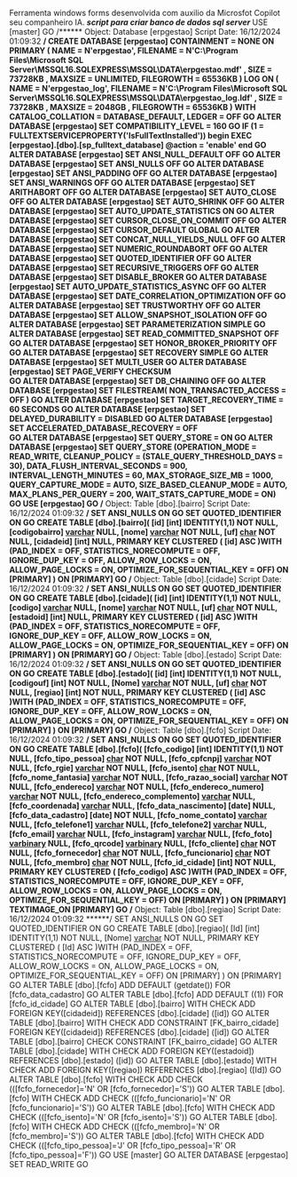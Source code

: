 Ferramenta windows forms desenvolvida com auxilio da Microsfot Copilot seu companheiro IA.
***script para criar banco de dados sql server***
USE [master]
GO
/****** Object:  Database [erpgestao]    Script Date: 16/12/2024 01:09:32 ******/
CREATE DATABASE [erpgestao]
 CONTAINMENT = NONE
 ON  PRIMARY 
( NAME = N'erpgestao', FILENAME = N'C:\Program Files\Microsoft SQL Server\MSSQL16.SQLEXPRESS\MSSQL\DATA\erpgestao.mdf' , SIZE = 73728KB , MAXSIZE = UNLIMITED, FILEGROWTH = 65536KB )
 LOG ON 
( NAME = N'erpgestao_log', FILENAME = N'C:\Program Files\Microsoft SQL Server\MSSQL16.SQLEXPRESS\MSSQL\DATA\erpgestao_log.ldf' , SIZE = 73728KB , MAXSIZE = 2048GB , FILEGROWTH = 65536KB )
 WITH CATALOG_COLLATION = DATABASE_DEFAULT, LEDGER = OFF
GO
ALTER DATABASE [erpgestao] SET COMPATIBILITY_LEVEL = 160
GO
IF (1 = FULLTEXTSERVICEPROPERTY('IsFullTextInstalled'))
begin
EXEC [erpgestao].[dbo].[sp_fulltext_database] @action = 'enable'
end
GO
ALTER DATABASE [erpgestao] SET ANSI_NULL_DEFAULT OFF 
GO
ALTER DATABASE [erpgestao] SET ANSI_NULLS OFF 
GO
ALTER DATABASE [erpgestao] SET ANSI_PADDING OFF 
GO
ALTER DATABASE [erpgestao] SET ANSI_WARNINGS OFF 
GO
ALTER DATABASE [erpgestao] SET ARITHABORT OFF 
GO
ALTER DATABASE [erpgestao] SET AUTO_CLOSE OFF 
GO
ALTER DATABASE [erpgestao] SET AUTO_SHRINK OFF 
GO
ALTER DATABASE [erpgestao] SET AUTO_UPDATE_STATISTICS ON 
GO
ALTER DATABASE [erpgestao] SET CURSOR_CLOSE_ON_COMMIT OFF 
GO
ALTER DATABASE [erpgestao] SET CURSOR_DEFAULT  GLOBAL 
GO
ALTER DATABASE [erpgestao] SET CONCAT_NULL_YIELDS_NULL OFF 
GO
ALTER DATABASE [erpgestao] SET NUMERIC_ROUNDABORT OFF 
GO
ALTER DATABASE [erpgestao] SET QUOTED_IDENTIFIER OFF 
GO
ALTER DATABASE [erpgestao] SET RECURSIVE_TRIGGERS OFF 
GO
ALTER DATABASE [erpgestao] SET  DISABLE_BROKER 
GO
ALTER DATABASE [erpgestao] SET AUTO_UPDATE_STATISTICS_ASYNC OFF 
GO
ALTER DATABASE [erpgestao] SET DATE_CORRELATION_OPTIMIZATION OFF 
GO
ALTER DATABASE [erpgestao] SET TRUSTWORTHY OFF 
GO
ALTER DATABASE [erpgestao] SET ALLOW_SNAPSHOT_ISOLATION OFF 
GO
ALTER DATABASE [erpgestao] SET PARAMETERIZATION SIMPLE 
GO
ALTER DATABASE [erpgestao] SET READ_COMMITTED_SNAPSHOT OFF 
GO
ALTER DATABASE [erpgestao] SET HONOR_BROKER_PRIORITY OFF 
GO
ALTER DATABASE [erpgestao] SET RECOVERY SIMPLE 
GO
ALTER DATABASE [erpgestao] SET  MULTI_USER 
GO
ALTER DATABASE [erpgestao] SET PAGE_VERIFY CHECKSUM  
GO
ALTER DATABASE [erpgestao] SET DB_CHAINING OFF 
GO
ALTER DATABASE [erpgestao] SET FILESTREAM( NON_TRANSACTED_ACCESS = OFF ) 
GO
ALTER DATABASE [erpgestao] SET TARGET_RECOVERY_TIME = 60 SECONDS 
GO
ALTER DATABASE [erpgestao] SET DELAYED_DURABILITY = DISABLED 
GO
ALTER DATABASE [erpgestao] SET ACCELERATED_DATABASE_RECOVERY = OFF  
GO
ALTER DATABASE [erpgestao] SET QUERY_STORE = ON
GO
ALTER DATABASE [erpgestao] SET QUERY_STORE (OPERATION_MODE = READ_WRITE, CLEANUP_POLICY = (STALE_QUERY_THRESHOLD_DAYS = 30), DATA_FLUSH_INTERVAL_SECONDS = 900, INTERVAL_LENGTH_MINUTES = 60, MAX_STORAGE_SIZE_MB = 1000, QUERY_CAPTURE_MODE = AUTO, SIZE_BASED_CLEANUP_MODE = AUTO, MAX_PLANS_PER_QUERY = 200, WAIT_STATS_CAPTURE_MODE = ON)
GO
USE [erpgestao]
GO
/****** Object:  Table [dbo].[bairro]    Script Date: 16/12/2024 01:09:32 ******/
SET ANSI_NULLS ON
GO
SET QUOTED_IDENTIFIER ON
GO
CREATE TABLE [dbo].[bairro](
	[id] [int] IDENTITY(1,1) NOT NULL,
	[codigobairro] [varchar](20) NULL,
	[nome] [varchar](255) NOT NULL,
	[uf] [char](2) NOT NULL,
	[cidadeid] [int] NULL,
PRIMARY KEY CLUSTERED 
(
	[id] ASC
)WITH (PAD_INDEX = OFF, STATISTICS_NORECOMPUTE = OFF, IGNORE_DUP_KEY = OFF, ALLOW_ROW_LOCKS = ON, ALLOW_PAGE_LOCKS = ON, OPTIMIZE_FOR_SEQUENTIAL_KEY = OFF) ON [PRIMARY]
) ON [PRIMARY]
GO
/****** Object:  Table [dbo].[cidade]    Script Date: 16/12/2024 01:09:32 ******/
SET ANSI_NULLS ON
GO
SET QUOTED_IDENTIFIER ON
GO
CREATE TABLE [dbo].[cidade](
	[id] [int] IDENTITY(1,1) NOT NULL,
	[codigo] [varchar](20) NULL,
	[nome] [varchar](255) NOT NULL,
	[uf] [char](2) NOT NULL,
	[estadoid] [int] NULL,
PRIMARY KEY CLUSTERED 
(
	[id] ASC
)WITH (PAD_INDEX = OFF, STATISTICS_NORECOMPUTE = OFF, IGNORE_DUP_KEY = OFF, ALLOW_ROW_LOCKS = ON, ALLOW_PAGE_LOCKS = ON, OPTIMIZE_FOR_SEQUENTIAL_KEY = OFF) ON [PRIMARY]
) ON [PRIMARY]
GO
/****** Object:  Table [dbo].[estado]    Script Date: 16/12/2024 01:09:32 ******/
SET ANSI_NULLS ON
GO
SET QUOTED_IDENTIFIER ON
GO
CREATE TABLE [dbo].[estado](
	[id] [int] IDENTITY(1,1) NOT NULL,
	[codigouf] [int] NOT NULL,
	[Nome] [varchar](50) NOT NULL,
	[uf] [char](2) NOT NULL,
	[regiao] [int] NOT NULL,
PRIMARY KEY CLUSTERED 
(
	[id] ASC
)WITH (PAD_INDEX = OFF, STATISTICS_NORECOMPUTE = OFF, IGNORE_DUP_KEY = OFF, ALLOW_ROW_LOCKS = ON, ALLOW_PAGE_LOCKS = ON, OPTIMIZE_FOR_SEQUENTIAL_KEY = OFF) ON [PRIMARY]
) ON [PRIMARY]
GO
/****** Object:  Table [dbo].[fcfo]    Script Date: 16/12/2024 01:09:32 ******/
SET ANSI_NULLS ON
GO
SET QUOTED_IDENTIFIER ON
GO
CREATE TABLE [dbo].[fcfo](
	[fcfo_codigo] [int] IDENTITY(1,1) NOT NULL,
	[fcfo_tipo_pessoa] [char](1) NOT NULL,
	[fcfo_cpfcnpj] [varchar](18) NOT NULL,
	[fcfo_rgie] [varchar](20) NOT NULL,
	[fcfo_isento] [char](1) NOT NULL,
	[fcfo_nome_fantasia] [varchar](255) NOT NULL,
	[fcfo_razao_social] [varchar](255) NOT NULL,
	[fcfo_endereco] [varchar](255) NOT NULL,
	[fcfo_endereco_numero] [varchar](10) NOT NULL,
	[fcfo_endereco_complemento] [varchar](255) NULL,
	[fcfo_coordenada] [varchar](50) NULL,
	[fcfo_data_nascimento] [date] NULL,
	[fcfo_data_cadastro] [date] NOT NULL,
	[fcfo_nome_contato] [varchar](255) NULL,
	[fcfo_telefone1] [varchar](20) NULL,
	[fcfo_telefone2] [varchar](20) NULL,
	[fcfo_email] [varchar](255) NULL,
	[fcfo_instagram] [varchar](100) NULL,
	[fcfo_foto] [varbinary](max) NULL,
	[fcfo_qrcode] [varbinary](max) NULL,
	[fcfo_cliente] [char](1) NOT NULL,
	[fcfo_fornecedor] [char](1) NOT NULL,
	[fcfo_funcionario] [char](1) NOT NULL,
	[fcfo_membro] [char](1) NOT NULL,
	[fcfo_id_cidade] [int] NOT NULL,
PRIMARY KEY CLUSTERED 
(
	[fcfo_codigo] ASC
)WITH (PAD_INDEX = OFF, STATISTICS_NORECOMPUTE = OFF, IGNORE_DUP_KEY = OFF, ALLOW_ROW_LOCKS = ON, ALLOW_PAGE_LOCKS = ON, OPTIMIZE_FOR_SEQUENTIAL_KEY = OFF) ON [PRIMARY]
) ON [PRIMARY] TEXTIMAGE_ON [PRIMARY]
GO
/****** Object:  Table [dbo].[regiao]    Script Date: 16/12/2024 01:09:32 ******/
SET ANSI_NULLS ON
GO
SET QUOTED_IDENTIFIER ON
GO
CREATE TABLE [dbo].[regiao](
	[Id] [int] IDENTITY(1,1) NOT NULL,
	[Nome] [varchar](50) NOT NULL,
PRIMARY KEY CLUSTERED 
(
	[Id] ASC
)WITH (PAD_INDEX = OFF, STATISTICS_NORECOMPUTE = OFF, IGNORE_DUP_KEY = OFF, ALLOW_ROW_LOCKS = ON, ALLOW_PAGE_LOCKS = ON, OPTIMIZE_FOR_SEQUENTIAL_KEY = OFF) ON [PRIMARY]
) ON [PRIMARY]
GO
ALTER TABLE [dbo].[fcfo] ADD  DEFAULT (getdate()) FOR [fcfo_data_cadastro]
GO
ALTER TABLE [dbo].[fcfo] ADD  DEFAULT ((1)) FOR [fcfo_id_cidade]
GO
ALTER TABLE [dbo].[bairro]  WITH CHECK ADD FOREIGN KEY([cidadeid])
REFERENCES [dbo].[cidade] ([id])
GO
ALTER TABLE [dbo].[bairro]  WITH CHECK ADD  CONSTRAINT [FK_bairro_cidade] FOREIGN KEY([cidadeid])
REFERENCES [dbo].[cidade] ([id])
GO
ALTER TABLE [dbo].[bairro] CHECK CONSTRAINT [FK_bairro_cidade]
GO
ALTER TABLE [dbo].[cidade]  WITH CHECK ADD FOREIGN KEY([estadoid])
REFERENCES [dbo].[estado] ([id])
GO
ALTER TABLE [dbo].[estado]  WITH CHECK ADD FOREIGN KEY([regiao])
REFERENCES [dbo].[regiao] ([Id])
GO
ALTER TABLE [dbo].[fcfo]  WITH CHECK ADD CHECK  (([fcfo_fornecedor]='N' OR [fcfo_fornecedor]='S'))
GO
ALTER TABLE [dbo].[fcfo]  WITH CHECK ADD CHECK  (([fcfo_funcionario]='N' OR [fcfo_funcionario]='S'))
GO
ALTER TABLE [dbo].[fcfo]  WITH CHECK ADD CHECK  (([fcfo_isento]='N' OR [fcfo_isento]='S'))
GO
ALTER TABLE [dbo].[fcfo]  WITH CHECK ADD CHECK  (([fcfo_membro]='N' OR [fcfo_membro]='S'))
GO
ALTER TABLE [dbo].[fcfo]  WITH CHECK ADD CHECK  (([fcfo_tipo_pessoa]='J' OR [fcfo_tipo_pessoa]='R' OR [fcfo_tipo_pessoa]='F'))
GO
USE [master]
GO
ALTER DATABASE [erpgestao] SET  READ_WRITE 
GO
